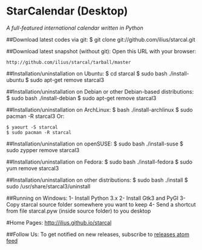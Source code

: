 StarCalendar (Desktop)
=============
*A full-featured international calendar written in Python* 

##Download latest codes via git:
    $ git clone git://github.com/ilius/starcal.git

##Download latest snapshot (without git):
Open this URL with your browser:

    http://github.com/ilius/starcal/tarball/master

##Installation/uninstallation on Ubuntu:
    $ cd starcal
    $ sudo bash ./install-ubuntu
    $ sudo apt-get remove starcal3

##Installation/uninstallation on Debian or other Debian-based distributions:
    $ sudo bash ./install-debian
    $ sudo apt-get remove starcal3

##Installation/uninstallation on ArchLinux:
    $ bash ./install-archlinux
    $ sudo pacman -R starcal3
Or:

    $ yaourt -S starcal
    $ sudo pacman -R starcal

##Installation/uninstallation on openSUSE:
    $ sudo bash ./install-suse
    $ sudo zypper remove starcal3

##Installation/uninstallation on Fedora:
    $ sudo bash ./install-fedora
    $ sudo yum remove starcal3

##Installation/uninstallation on other distributions:
    $ sudo bash ./install
    $ sudo /usr/share/starcal3/uninstall

##Running on Windows:
    1- Install Python 3.x
    2- Install Gtk3 and PyGI
    3- Copy starcal source folder somewhere you want to keep
    4- Send a shortcut from file starcal.pyw (inside source folder) to you desktop


#Home Pages:
    http://ilius.github.io/starcal

##Follow Us:
To get notified on new releases, subscribe to [releases atom feed](https://github.com/ilius/starcal/releases.atom)





